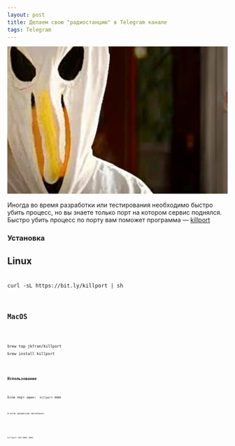 ```yaml
---
layout: post
title: Делаем свою "радиостанцию" в Telegram канале
tags: Telegram
---
```

![](https://raw.githubusercontent.com/tatarinovms/tatarinovms.github.io/master/images/posts/killport/logo.png)

Иногда во время разработки или тестирования необходимо быстро убить процесс, но вы знаете только порт на котором сервис поднялся. Быстро убить процесс по порту вам поможет программа — [killport](https://github.com/jkfran/killport)


### Установка

## Linux 

<code>
curl -sL https://bit.ly/killport | sh
<code>

## MacOS

<code>
brew tap jkfran/killport
brew install killport
<code>

### Использование

Если порт один:
<code>
killport 8080 
<code>

А если процессов несколько:

<code>
killport 443 8081 3001 
<code>